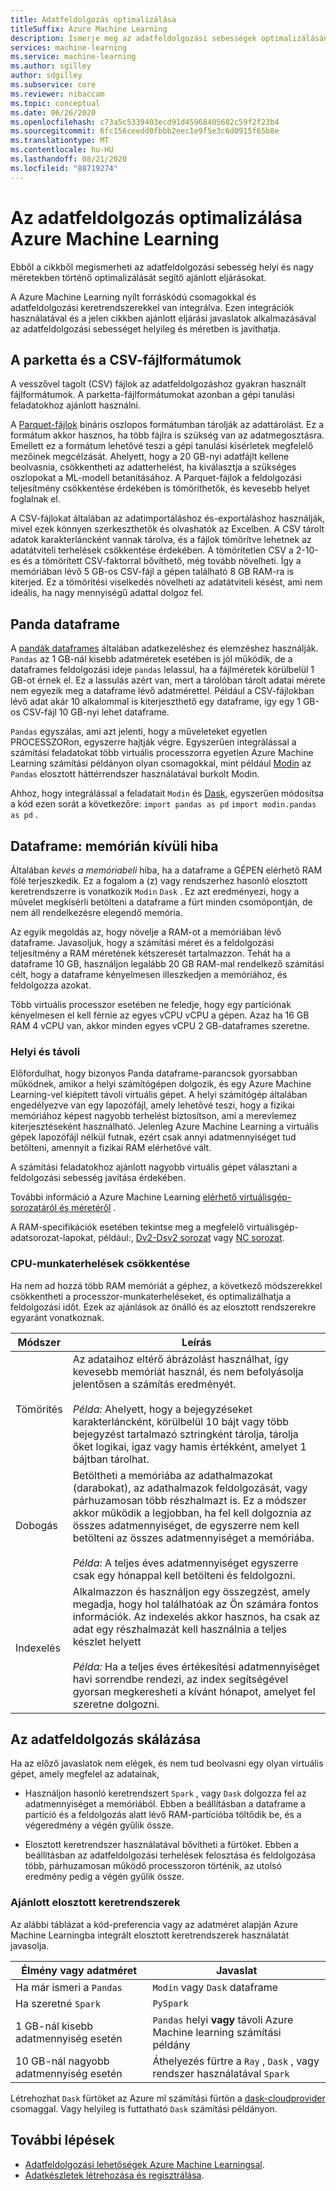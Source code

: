 ```yaml
---
title: Adatfeldolgozás optimalizálása
titleSuffix: Azure Machine Learning
description: Ismerje meg az adatfeldolgozási sebességek optimalizálásának ajánlott eljárásait, valamint azt, hogy milyen integrációs Azure Machine Learning támogatja az adatfeldolgozást a skálán.
services: machine-learning
ms.service: machine-learning
ms.author: sgilley
author: sdgilley
ms.subservice: core
ms.reviewer: nibaccam
ms.topic: conceptual
ms.date: 06/26/2020
ms.openlocfilehash: c73a5c5339403ecd91d45968405682c59f2f23b4
ms.sourcegitcommit: 6fc156ceedd0fbbb2eec1e9f5e3c6d0915f65b8e
ms.translationtype: MT
ms.contentlocale: hu-HU
ms.lasthandoff: 08/21/2020
ms.locfileid: "88719274"
---
```

# <a name="optimize-data-processing-with-azure-machine-learning"></a>Az adatfeldolgozás optimalizálása Azure Machine Learning

Ebből a cikkből megismerheti az adatfeldolgozási sebesség helyi és nagy méretekben történő optimalizálását segítő ajánlott eljárásokat.

A Azure Machine Learning nyílt forráskódú csomagokkal és adatfeldolgozási keretrendszerekkel van integrálva. Ezen integrációk használatával és a jelen cikkben ajánlott eljárási javaslatok alkalmazásával az adatfeldolgozási sebességet helyileg és méretben is javíthatja.

## <a name="parquet-and-csv-file-formats"></a>A parketta és a CSV-fájlformátumok

A vesszővel tagolt (CSV) fájlok az adatfeldolgozáshoz gyakran használt fájlformátumok. A parketta-fájlformátumokat azonban a gépi tanulási feladatokhoz ajánlott használni.

A [Parquet-fájlok](https://parquet.apache.org/) bináris oszlopos formátumban tárolják az adattárolást. Ez a formátum akkor hasznos, ha több fájlra is szükség van az adatmegosztásra. Emellett ez a formátum lehetővé teszi a gépi tanulási kísérletek megfelelő mezőinek megcélzását. Ahelyett, hogy a 20 GB-nyi adatfájlt kellene beolvasnia, csökkentheti az adatterhelést, ha kiválasztja a szükséges oszlopokat a ML-modell betanításához. A Parquet-fájlok a feldolgozási teljesítmény csökkentése érdekében is tömöríthetők, és kevesebb helyet foglalnak el.

A CSV-fájlokat általában az adatimportáláshoz és-exportáláshoz használják, mivel ezek könnyen szerkeszthetők és olvashatók az Excelben. A CSV tárolt adatok karakterláncként vannak tárolva, és a fájlok tömörítve lehetnek az adatátviteli terhelések csökkentése érdekében. A tömörítetlen CSV a 2-10-es és a tömörített CSV-faktorral bővíthető, még tovább növelheti. Így a memóriában lévő 5 GB-os CSV-fájl a gépen található 8 GB RAM-ra is kiterjed. Ez a tömörítési viselkedés növelheti az adatátviteli késést, ami nem ideális, ha nagy mennyiségű adattal dolgoz fel. 

## <a name="pandas-dataframe"></a>Panda dataframe

A [pandák dataframes](https://pandas.pydata.org/pandas-docs/stable/getting_started/overview.html) általában adatkezeléshez és elemzéshez használják. `Pandas` az 1 GB-nál kisebb adatméretek esetében is jól működik, de a dataframes feldolgozási ideje `pandas` lelassul, ha a fájlméretek körülbelül 1 GB-ot érnek el. Ez a lassulás azért van, mert a tárolóban tárolt adatai mérete nem egyezik meg a dataframe lévő adatmérettel. Például a CSV-fájlokban lévő adat akár 10 alkalommal is kiterjeszthető egy dataframe, így egy 1 GB-os CSV-fájl 10 GB-nyi lehet dataframe.

`Pandas` egyszálas, ami azt jelenti, hogy a műveleteket egyetlen PROCESSZORon, egyszerre hajtják végre. Egyszerűen integrálással a számítási feladatokat több virtuális processzorra egyetlen Azure Machine Learning számítási példányon olyan csomagokkal, mint például [Modin](https://modin.readthedocs.io/en/latest/) az `Pandas` elosztott háttérrendszer használatával burkolt Modin.

Ahhoz, hogy integrálással a feladatait `Modin` és [Dask](https://dask.org), egyszerűen módosítsa a kód ezen sorát a következőre: `import pandas as pd` `import modin.pandas as pd` .

## <a name="dataframe-out-of-memory-error"></a>Dataframe: memórián kívüli hiba 

Általában *kevés a memóriabeli* hiba, ha a dataframe a GÉPEN elérhető RAM fölé terjeszkedik. Ez a fogalom a (z) vagy rendszerhez hasonló elosztott keretrendszerre is vonatkozik `Modin` `Dask` .  Ez azt eredményezi, hogy a művelet megkísérli betölteni a dataframe a fürt minden csomópontján, de nem áll rendelkezésre elegendő memória.

Az egyik megoldás az, hogy növelje a RAM-ot a memóriában lévő dataframe. Javasoljuk, hogy a számítási méret és a feldolgozási teljesítmény a RAM méretének kétszeresét tartalmazzon. Tehát ha a dataframe 10 GB, használjon legalább 20 GB RAM-mal rendelkező számítási célt, hogy a dataframe kényelmesen illeszkedjen a memóriához, és feldolgozza azokat. 

Több virtuális processzor esetében ne feledje, hogy egy partíciónak kényelmesen el kell férnie az egyes vCPU vCPU a gépen. Azaz ha 16 GB RAM 4 vCPU van, akkor minden egyes vCPU 2 GB-dataframes szeretne.

### <a name="local-vs-remote"></a>Helyi és távoli

Előfordulhat, hogy bizonyos Panda dataframe-parancsok gyorsabban működnek, amikor a helyi számítógépen dolgozik, és egy Azure Machine Learning-vel kiépített távoli virtuális gépet. A helyi számítógép általában engedélyezve van egy lapozófájl, amely lehetővé teszi, hogy a fizikai memóriához képest nagyobb terhelést biztosítson, ami a merevlemez kiterjesztéseként használható. Jelenleg Azure Machine Learning a virtuális gépek lapozófájl nélkül futnak, ezért csak annyi adatmennyiséget tud betölteni, amennyit a fizikai RAM elérhetővé vált. 

A számítási feladatokhoz ajánlott nagyobb virtuális gépet választani a feldolgozási sebesség javítása érdekében.

További információ a Azure Machine Learning [elérhető virtuálisgép-sorozatáról és méretéről](concept-compute-target.md#supported-vm-series-and-sizes) . 

A RAM-specifikációk esetében tekintse meg a megfelelő virtuálisgép-adatsorozat-lapokat, például:, [Dv2-Dsv2 sorozat](../virtual-machines/dv2-dsv2-series-memory.md) vagy [NC sorozat](../virtual-machines/nc-series.md).

### <a name="minimize-cpu-workloads"></a>CPU-munkaterhelések csökkentése

Ha nem ad hozzá több RAM memóriát a géphez, a következő módszerekkel csökkentheti a processzor-munkaterheléseket, és optimalizálhatja a feldolgozási időt. Ezek az ajánlások az önálló és az elosztott rendszerekre egyaránt vonatkoznak.

Módszer | Leírás
----|----
Tömörítés | Az adataihoz eltérő ábrázolást használhat, így kevesebb memóriát használ, és nem befolyásolja jelentősen a számítás eredményét.<br><br>*Példa:* Ahelyett, hogy a bejegyzéseket karakterláncként, körülbelül 10 bájt vagy több bejegyzést tartalmazó sztringként tárolja, tárolja őket logikai, igaz vagy hamis értékként, amelyet 1 bájtban tárolhat.
Dobogás | Betöltheti a memóriába az adathalmazokat (darabokat), az adathalmazok feldolgozását, vagy párhuzamosan több részhalmazt is. Ez a módszer akkor működik a legjobban, ha fel kell dolgoznia az összes adatmennyiséget, de egyszerre nem kell betölteni az összes adatmennyiséget a memóriába. <br><br>*Példa:* A teljes éves adatmennyiséget egyszerre csak egy hónappal kell betölteni és feldolgozni.
Indexelés | Alkalmazzon és használjon egy összegzést, amely megadja, hogy hol találhatóak az Ön számára fontos információk. Az indexelés akkor hasznos, ha csak az adat egy részhalmazát kell használnia a teljes készlet helyett<br><br>*Példa:* Ha a teljes éves értékesítési adatmennyiséget havi sorrendbe rendezi, az index segítségével gyorsan megkeresheti a kívánt hónapot, amelyet fel szeretne dolgozni.

## <a name="scale-data-processing"></a>Az adatfeldolgozás skálázása

Ha az előző javaslatok nem elégek, és nem tud beolvasni egy olyan virtuális gépet, amely megfelel az adatainak, 

* Használjon hasonló keretrendszert `Spark` , vagy `Dask` dolgozza fel az adatmennyiséget a memóriából. Ebben a beállításban a dataframe a partíció és a feldolgozás alatt lévő RAM-partícióba töltődik be, és a végeredmény a végén gyűlik össze.  

* Elosztott keretrendszer használatával bővítheti a fürtöket. Ebben a beállításban az adatfeldolgozási terhelések felosztása és feldolgozása több, párhuzamosan működő processzoron történik, az utolsó eredmény pedig a végén gyűlik össze.

### <a name="recommended-distributed-frameworks"></a>Ajánlott elosztott keretrendszerek

Az alábbi táblázat a kód-preferencia vagy az adatméret alapján Azure Machine Learningba integrált elosztott keretrendszerek használatát javasolja.

Élmény vagy adatméret | Javaslat
------|------
Ha már ismeri a `Pandas`| `Modin` vagy `Dask` dataframe
Ha szeretné `Spark` | `PySpark`
1 GB-nál kisebb adatmennyiség esetén | `Pandas` helyi **vagy** távoli Azure Machine learning számítási példány
10 GB-nál nagyobb adatmennyiség esetén| Áthelyezés fürtre a `Ray` , `Dask` , vagy rendszer használatával `Spark`

Létrehozhat `Dask` fürtöket az Azure ml számítási fürtön a [dask-cloudprovider](https://cloudprovider.dask.org/en/latest/#azure) csomaggal. Vagy helyileg is futtatható `Dask` számítási példányon.

## <a name="next-steps"></a>További lépések

* [Adatfeldolgozási lehetőségek Azure Machine Learningsal](concept-data-ingestion.md).
* [Adatkészletek létrehozása és regisztrálása](how-to-create-register-datasets.md).
